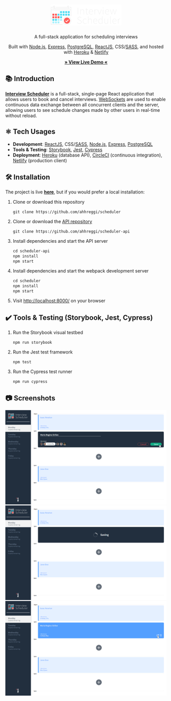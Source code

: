 <!-- TITLE -->
<div align="center">
<h1>
<a href="https://ahhreggi-scheduler.netlify.app/">
<img src="public/images/logo.png" alt="Interview Scheduler" />
<a>
</h1>
<p>A full-stack application for scheduling interviews
</p>

<p>Built with <a href="https://nodejs.org/en/">Node.js</a>, <a href="https://expressjs.com/">Express</a>, <a href="https://www.postgresql.org/">PostgreSQL</a>, <a href="https://reactjs.org/">ReactJS</a>, CSS/<a href="https://sass-lang.com/">SASS</a>, and hosted with <a href="https://www.heroku.com/">Heroku</a> & <a href="https://www.netlify.com/">Netlify</a></p>

<b><a href="https://ahhreggi-scheduler.netlify.app/" target="_blank">
   » View Live Demo «
</a></b>

</div>

<!-- INTRODUCTION -->

## 📚 Introduction

<b>[Interview Scheduler](https://ahhreggi-scheduler.netlify.app/)</b> is a full-stack, single-page React application that allows users to book and cancel interviews. [WebSockets](https://javascript.info/websocket) are used to enable continuous data exchange between all concurrent clients and the server, allowing users to see schedule changes made by other users in real-time without reload.

## ⚛️ Tech Usages

- <b>Development</b>: <a href="https://reactjs.org/">ReactJS</a>, CSS/<a href="https://sass-lang.com/">SASS</a>, <a href="https://nodejs.org/en/">Node.js</a>, <a href="https://expressjs.com/">Express</a>, <a href="https://www.postgresql.org/">PostgreSQL</a>
- <b>Tools & Testing</b>: <a href="https://storybook.js.org/">Storybook<a/>, <a href="https://jestjs.io/">Jest</a>, <a href="https://www.cypress.io/">Cypress</a>
- <b>Deployment</b>: <a href="https://www.heroku.com/">Heroku</a> (database API), <a href="https://circleci.com/">CircleCI</a> (continuous integration), <a href="https://www.netlify.com/">Netlify</a> (production client)

## 🛠 Installation

The project is live
<b><a href="https://ahhreggi-scheduler.netlify.app/" target="_blank">here</a></b>, but if you would prefer a local installation:

1. Clone or download this repository
   ```
   git clone https://github.com/ahhreggi/scheduler
   ```
2. Clone or download the [API repository](https://github.com/ahhreggi/scheduler-api)
   ```
   git clone https://github.com/ahhreggi/scheduler-api
   ```
3. Install dependencies and start the API server
   ```
   cd scheduler-api
   npm install
   npm start
   ```
5. Install dependencies and start the webpack development server
   ```
   cd scheduler
   npm install
   npm start
   ```
7. Visit <a href="http://localhost:8000/">http://localhost:8000/</a> on your browser

## ✔️ Tools & Testing (Storybook, Jest, Cypress)

1. Run the Storybook visual testbed
   ```
   npm run storybook
   ```
2. Run the Jest test framework
   ```
   npm test
   ```
3. Run the Cypress test runner
   ```
   npm run cypress
   ```

## 📷 Screenshots

<img src="public/images/create.png" alt="Create Interview" />
<img src="public/images/saving.png" alt="Saving Interview" />
<img src="public/images/added.png" alt="Added Interview" />
